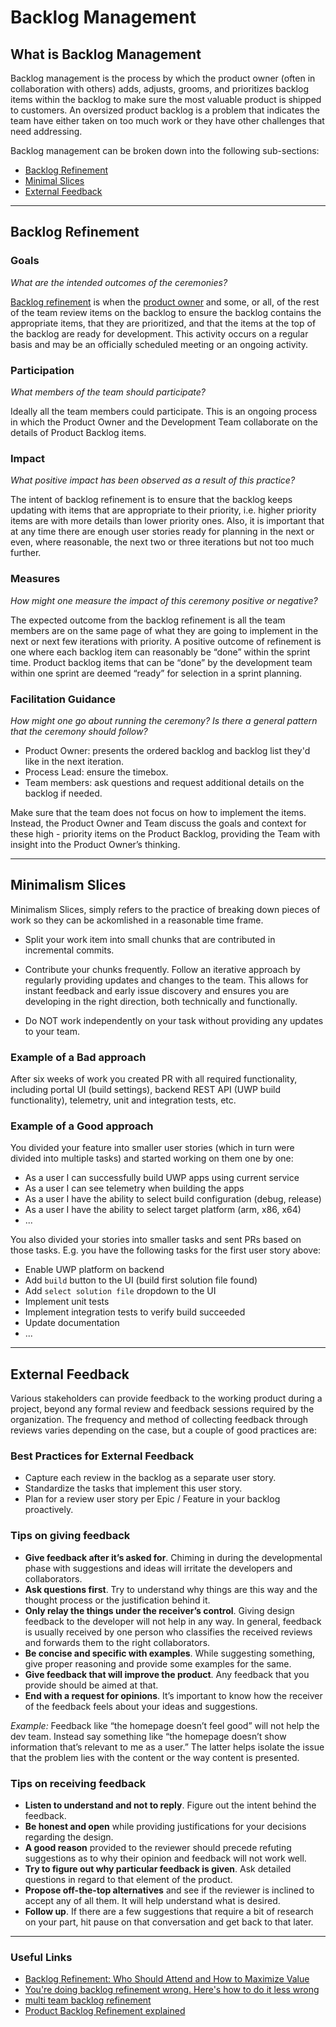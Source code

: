 # Backlog Management

## What is Backlog Management

Backlog management is the process by which the product owner (often in collaboration with others) adds, adjusts, grooms, and prioritizes backlog items within the backlog to make sure the most valuable product is shipped to customers. An oversized product backlog is a problem that indicates the team have either taken on too much work or they have other challenges that need addressing.

Backlog management can be broken down into the following sub-sections:

- [Backlog Refinement](#backlog-refinement)
- [Minimal Slices](#minimalism-slices)
- [External Feedback](#external-feedback)

------

## Backlog Refinement

### Goals

_What are the intended outcomes of the ceremonies?_

[Backlog refinement](https://www.agilealliance.org/glossary/backlog-refinement) is when the [product owner](https://www.agilealliance.org/glossary/product-owner/) and some, or all, of the rest of the team review items on the backlog to ensure the backlog contains the appropriate items, that they are prioritized, and that the items at the top of the backlog are ready for development. This activity occurs on a regular basis and may be an officially scheduled meeting or an ongoing activity.

### Participation

_What members of the team should participate?_

Ideally all the team members could participate. This is an ongoing process in which the Product Owner and the Development Team collaborate on the details of Product Backlog items.

### Impact

_What positive impact has been observed as a result of this practice?_

The intent of backlog refinement is to ensure that the backlog keeps updating with items that are appropriate to their priority, i.e. higher priority items are with more details than lower priority ones. Also, it is important that at any time there are enough user stories ready for planning in the next or even, where reasonable, the next two or three iterations but not too much further.

### Measures

_How might one measure the impact of this ceremony positive or negative?_

The expected outcome from the backlog refinement is all the team members are on the same page of what they are going to implement in the next or next few iterations with priority. A positive outcome of refinement is one where each backlog item can reasonably be “done” within the sprint time. Product backlog items that can be “done” by the development team within one sprint are deemed “ready” for selection in a sprint planning.

### Facilitation Guidance

_How might one go about running the ceremony? Is there a general pattern that the ceremony should follow?_

- Product Owner: presents the ordered backlog and backlog list they'd like in the next iteration.
- Process Lead: ensure the timebox.
- Team members: ask questions and request additional details on the backlog if needed.

Make sure that the team does not focus on how to implement the items. Instead, the Product Owner and Team discuss the goals and context for these high - priority items on the Product Backlog, providing the Team with insight into the Product Owner’s thinking.

------

## Minimalism Slices

Minimalism Slices, simply refers to the practice of breaking down pieces of work so they can be ackomlished in a reasonable time frame.

- Split your work item into small chunks that are contributed in incremental commits.

- Contribute your chunks frequently. Follow an iterative approach by regularly providing updates and changes to the team. This allows for instant feedback and early issue discovery and ensures you are developing in the right direction, both technically and functionally.

- Do NOT work independently on your task without providing any updates to your team.

### Example of a Bad approach

After six weeks of work you created PR with all required functionality, including portal UI (build settings), backend REST API (UWP build functionality), telemetry, unit and integration tests, etc.

### Example of a Good approach

You divided your feature into smaller user stories (which in turn were divided into multiple tasks) and started working on them one by one:

- As a user I can successfully build UWP apps using current service
- As a user I can see telemetry when building the apps
- As a user I have the ability to select build configuration (debug, release)
- As a user I have the ability to select target platform (arm, x86, x64)
- ...

You also divided your stories into smaller tasks and sent PRs based on those tasks.
E.g. you have the following tasks for the first user story above:

- Enable UWP platform on backend
- Add `build` button to the UI (build first solution file found)
- Add `select solution file` dropdown to the UI
- Implement unit tests
- Implement integration tests to verify build succeeded
- Update documentation
- ...

------

## External Feedback

Various stakeholders can provide feedback to the working product during a project, beyond any formal
review and feedback sessions required by the organization. The frequency and method of collecting
feedback through reviews varies depending on the case, but a couple of good practices are:

### Best Practices for External Feedback

- Capture each review in the backlog as a separate user story.
- Standardize the tasks that implement this user story.
- Plan for a review user story per Epic / Feature in your backlog proactively.

### Tips on giving feedback

- **Give feedback after it’s asked for**. Chiming in during the developmental phase with suggestions and ideas will irritate the developers and collaborators.
- **Ask questions first**. Try to understand why things are this way and the thought process or the justification behind it.
- **Only relay the things under the receiver’s control**. Giving design feedback to the developer will not help in any way. In general, feedback is usually received by one person who classifies the received reviews and forwards them to the right collaborators.
- **Be concise and specific with examples**. While suggesting something, give proper reasoning and provide some examples for the same.
- **Give feedback that will improve the product**. Any feedback that you provide should be aimed at that.
- **End with a request for opinions**. It’s important to know how the receiver of the feedback feels about your ideas and suggestions.

_Example:_ Feedback like “the homepage doesn’t feel good” will not help the dev team. Instead say something like “the homepage doesn’t show information that’s relevant to me as a user.” The latter helps isolate the issue that the problem lies with the content or the way content is presented.

### Tips on receiving feedback

- **Listen to understand and not to reply**. Figure out the intent behind the feedback.
- **Be honest and open** while providing justifications for your decisions regarding the design.
- **A good reason** provided to the reviewer should precede refuting suggestions as to why their opinion and feedback will not work well.
- **Try to figure out why particular feedback is given**. Ask detailed questions in regard to that element of the product.
- **Propose off-the-top alternatives** and see if the reviewer is inclined to accept any of all them. It will help understand what is desired.
- **Follow up**. If there are a few suggestions that require a bit of research on your part, hit pause on that conversation and get back to that later.

------

### Useful Links

- [Backlog Refinement: Who Should Attend and How to Maximize Value](https://www.mountaingoatsoftware.com/blog/backlog-grooming-who-should-attend-and-how-to-maximize-value#:~:text=A%20good%20rule%20of%20thumb,may%20be%20able%20to%20participate)
- [You're doing backlog refinement wrong. Here's how to do it less wrong](https://clubhouse.io/blog/how-to-do-backlog-refinement-less-wrong/)
- [multi team backlog refinement](https://www.scrum.org/resources/blog/multi-team-backlog-refinement)
- [Product Backlog Refinement explained](https://www.scrum.org/resources/blog/product-backlog-refinement-explained-13)
